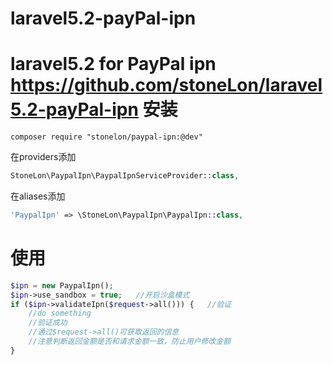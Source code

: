 # laravel5.2-payPal-ipn
laravel5.2 for PayPal ipn<br />
https://github.com/stoneLon/laravel5.2-payPal-ipn
安装
===
```composer
composer require "stonelon/paypal-ipn:@dev"
```
在providers添加
```php
StoneLon\PaypalIpn\PaypalIpnServiceProvider::class,
```
在aliases添加
```php
'PaypalIpn' => \StoneLon\PaypalIpn\PaypalIpn::class,
```

使用
===
```php
$ipn = new PaypalIpn();
$ipn->use_sandbox = true;   //开启沙盒模式
if ($ipn->validateIpn($request->all())) {   //验证
    //do something
    //验证成功
    //通过$request->all()可获取返回的信息
    //注意判断返回金额是否和请求金额一致，防止用户修改金额
}
```
